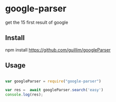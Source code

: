 # google-parser

get the 15 first result of google

## Install

npm install https://github.com/guillim/googleParser

## Usage

```javascript

var googleParser = require("google-parser")

var res =  await googleParser.search('easy')
console.log(res);

```
